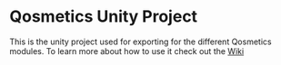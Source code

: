 # Qosmetics Unity Project
This is the unity project used for exporting for the different Qosmetics modules. To learn more about how to use it check out the [Wiki](https://github.com/Qosmetics/UnityProject/wiki)
